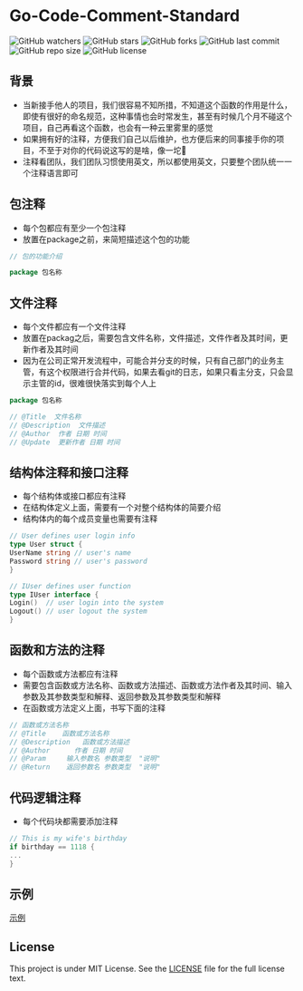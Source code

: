 # Go-Code-Comment-Standard

![GitHub watchers](https://img.shields.io/github/watchers/XdpCs/Go-Code-Comment-Standard?style=social)
![GitHub stars](https://img.shields.io/github/stars/XdpCs/Go-Code-Comment-Standard?style=social)
![GitHub forks](https://img.shields.io/github/forks/XdpCs/Go-Code-Comment-Standard?style=social)
![GitHub last commit](https://img.shields.io/github/last-commit/XdpCs/Go-Code-Comment-Standard?style=flat-square)
![GitHub repo size](https://img.shields.io/github/repo-size/XdpCs/Go-Code-Comment-Standard?style=flat-square)
![GitHub license](https://img.shields.io/github/license/XdpCs/Go-Code-Comment-Standard?style=flat-square)

## 背景

* 当新接手他人的项目，我们很容易不知所措，不知道这个函数的作用是什么，即使有很好的命名规范，这种事情也会时常发生，甚至有时候几个月不碰这个项目，自己再看这个函数，也会有一种云里雾里的感觉
* 如果拥有好的注释，方便我们自己以后维护，也方便后来的同事接手你的项目，不至于对你的代码说这写的是啥，像一坨💩
* 注释看团队，我们团队习惯使用英文，所以都使用英文，只要整个团队统一一个注释语言即可

## 包注释

* 每个包都应有至少一个包注释
* 放置在package之前，来简短描述这个包的功能

```go
// 包的功能介绍

package 包名称
```

## 文件注释

* 每个文件都应有一个文件注释
* 放置在packag之后，需要包含文件名称，文件描述，文件作者及其时间，更新作者及其时间
* 因为在公司正常开发流程中，可能合并分支的时候，只有自己部门的业务主管，有这个权限进行合并代码，如果去看git的日志，如果只看主分支，只会显示主管的id，很难很快落实到每个人上

```go
package 包名称

// @Title  文件名称
// @Description  文件描述
// @Author  作者 日期 时间
// @Update  更新作者 日期 时间
```

## 结构体注释和接口注释

* 每个结构体或接口都应有注释
* 在结构体定义上面，需要有一个对整个结构体的简要介绍
* 结构体内的每个成员变量也需要有注释

```go
// User defines user login info
type User struct {
UserName string // user's name
Password string // user's password
}

// IUser defines user function
type IUser interface {
Login()  // user login into the system
Logout() // user logout the system
}
```

## 函数和方法的注释

* 每个函数或方法都应有注释
* 需要包含函数或方法名称、函数或方法描述、函数或方法作者及其时间、输入参数及其参数类型和解释、返回参数及其参数类型和解释
* 在函数或方法定义上面，书写下面的注释

```go
// 函数或方法名称
// @Title    函数或方法名称
// @Description   函数或方法描述
// @Author      作者 日期 时间
// @Param     输入参数名 参数类型  "说明"
// @Return    返回参数名 参数类型  "说明"
```

## 代码逻辑注释

* 每个代码块都需要添加注释

```go
// This is my wife's birthday
if birthday == 1118 {
...
}
```

## 示例

[示例](./DEMO/main.go)

## License

This project is under MIT License. See the [LICENSE](LICENSE) file for the full license text.
